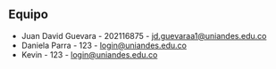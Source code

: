 ## Equipo
- Juan David Guevara - 202116875 - [jd.guevaraa1@uniandes.edu.co](mailto:jd.guevaraa1@uniandes.edu.co)
- Daniela Parra - 123 - [login@uniandes.edu.co](mailto:login@uniandes.edu.co)
- Kevin - 123 - [login@uniandes.edu.co](mailto:login@uniandes.edu.co)
